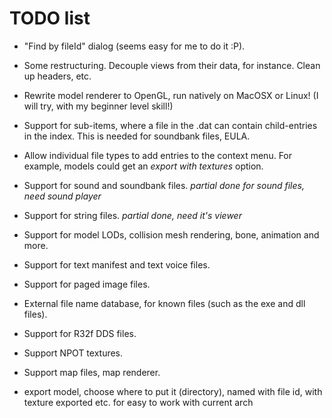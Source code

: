 TODO list
=========

* "Find by fileId" dialog (seems easy for me to do it :P).

* Some restructuring. Decouple views from their data, for instance. Clean up 
headers, etc.

* Rewrite model renderer to OpenGL, run natively on MacOSX or Linux!
(I will try, with my beginner level skill!)

* Support for sub-items, where a file in the .dat can contain child-entries in
the index. This is needed for soundbank files, EULA.

* Allow individual file types to add entries to the context menu. For example,
models could get an *export with textures* option.

* Support for sound and soundbank files. *partial done for sound files, need sound player*

* Support for string files. *partial done, need it's viewer*

* Support for model LODs, collision mesh rendering, bone, animation and more.

* Support for text manifest and text voice files.

* Support for paged image files.

* External file name database, for known files (such as the exe and dll files).

* Support for R32f DDS files.

* Support NPOT textures.

* Support map files, map renderer.

* export model, choose where to put it (directory), named with file id, with texture exported etc.
 for easy to work with current arch